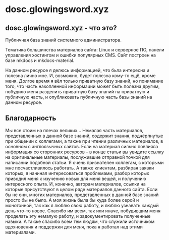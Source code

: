 # dosc.glowingsword.xyz
## dosc.glowingsword.xyz - что это?
Публичная база знаний системного администратора. 

Тематика большинства материалов сайта: Linux и серверное ПО, панели управления хостингом и ошибки популярных CMS. Сайт построен на базе mkdocs и mkdocs-material.

На данном ресурсе я делюсь информацией, что бьла интересна и полезна лично мне. И, возможно, будет полезна кому-то ещё, кроме меня. Долгое время я вёл только приватную базу знаний, но понимание того, что часть накопленной информации может быть полезна другим, побудило меня разделить приватную базу знаний на приватную и публичную часть, и опубликовать публичную часть базы знаний на данном ресурсе.

## Благодарность
Мы все стоим на плечах великих... Немалая часть материалов, представленных в данной базе знаний, содержит знания, подчёрпнутые при общении с коллегами, а также при чтении различных материалов, в основном с англоязычных сайтов. Если на материал сильно повлияла информация со сторонних ресурсов – в конце статьи вы увидите ссылку на оригинальные материалы, послужившие отправной точкой для написании подобной статьи. Я очень признателен коллегам, с которыми мне посчастливилось работать. А также клиентам, разбирая заявки которых, я начинал интересоваться проблемами, разбор которых приводил меня к изучению новых для меня вещей, и получению интересного опыта. И, конечно, авторам материалов, ссылки на которые присутствуют в целом ряде материалов данного сайта. Если бы не они, многих материалов, представленных в данной базе знаний просто бы не было. А моя жизнь была бы куда более серой и монотонной, так как я люблю свою работу, и люблю узнавать каждый день что-то новое. Спасибо им всем, так или иначе, побудившим меня проделать эту немалую работу, и задокументировать полученные навыки. А также спасибо всем тем людям, что служили источником вдохновения и поддержки для меня, пока я работал над этими материалами.


